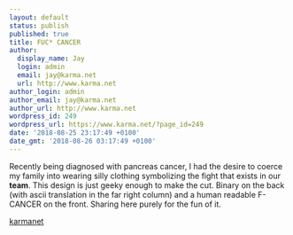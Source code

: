 ```yaml
---
layout: default
status: publish
published: true
title: FUC* CANCER
author:
  display_name: Jay
  login: admin
  email: jay@karma.net
  url: http://www.karma.net
author_login: admin
author_email: jay@karma.net
author_url: http://www.karma.net
wordpress_id: 249
wordpress_url: https://www.karma.net/?page_id=249
date: '2018-08-25 23:17:49 +0100'
date_gmt: '2018-08-26 03:17:49 +0100'
---
```


<p class="has-drop-cap">Recently being diagnosed with pancreas cancer, I had the desire to coerce my family into 
wearing silly clothing symbolizing the fight that exists in our <strong>team</strong>. This design is just geeky 
enough to make the cut. Binary on the back (with ascii translation in the far right column) and a human readable 
F-CANCER on the front. Sharing here purely for the fun of it.</p>

<div id="myShop">
    <a href="https://shop.spreadshirt.com/karmanet">karmanet</a>
</div>

<script>
    var spread_shop_config = {
        shopName: 'karmanet',
        locale: 'us_US',
        prefix: 'https://shop.spreadshirt.com',
        baseId: 'myShop'
    };
</script>

<script type="text/javascript"
        src="https://shop.spreadshirt.com/shopfiles/shopclient/shopclient.nocache.js">
</script>
